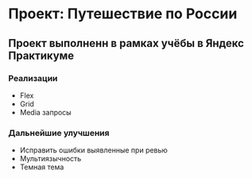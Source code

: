# Проект: Путешествие по России

## Проект выполненн в рамках учёбы в Яндекс Практикуме

### Реализации
* Flex
* Grid
* Media запросы

### Дальнейшие улучшения
* Исправить ошибки выявленные при ревью
* Мультиязычность
* Темная тема
